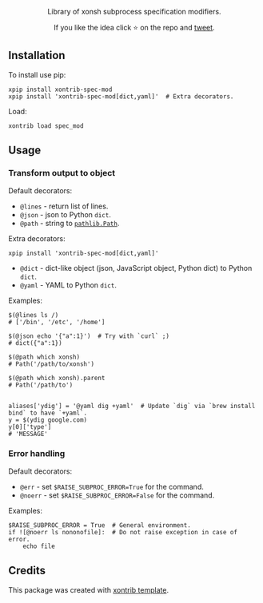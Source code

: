 <p align="center">
Library of xonsh subprocess specification modifiers.
</p>

<p align="center">
If you like the idea click ⭐ on the repo and <a href="https://twitter.com/intent/tweet?text=Nice%20xontrib%20for%20the%20xonsh%20shell!&url=https://github.com/anki-code/xontrib-spec-mod" target="_blank">tweet</a>.
</p>


## Installation

To install use pip:

```xsh
xpip install xontrib-spec-mod
xpip install 'xontrib-spec-mod[dict,yaml]'  # Extra decorators.
```
Load:
```xsh
xontrib load spec_mod
```

## Usage

### Transform output to object

Default decorators:

* `@lines` - return list of lines.
* `@json` - json to Python `dict`.
* `@path` - string to [`pathlib.Path`](https://docs.python.org/3/library/pathlib.html).

Extra decorators:
```xsh
xpip install 'xontrib-spec-mod[dict,yaml]'
```

* `@dict` - dict-like object (json, JavaScript object, Python dict) to Python `dict`. 
* `@yaml` - YAML to Python `dict`.

Examples:
```xsh
$(@lines ls /)
# ['/bin', '/etc', '/home']

$(@json echo '{"a":1}')  # Try with `curl` ;)
# dict({"a":1})

$(@path which xonsh)
# Path('/path/to/xonsh')

$(@path which xonsh).parent
# Path('/path/to')


aliases['ydig'] = '@yaml dig +yaml'  # Update `dig` via `brew install bind` to have `+yaml`.
y = $(ydig google.com)
y[0]['type']
# 'MESSAGE'
```

### Error handling

Default decorators:
* `@err` - set `$RAISE_SUBPROC_ERROR=True` for the command.
* `@noerr` - set `$RAISE_SUBPROC_ERROR=False` for the command.

Examples:
```xsh
$RAISE_SUBPROC_ERROR = True  # General environment.
if ![@noerr ls nononofile]:  # Do not raise exception in case of error.
    echo file 
```

## Credits

This package was created with [xontrib template](https://github.com/xonsh/xontrib-template).
